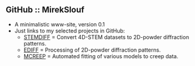 GitHub :: MirekSlouf
--------------------

* A minimalistic www-site, version 0.1
* Just links to my selected projects in GitHub:
  - [STEMDIFF](https://mirekslouf.github.io/stemdiff/) = Convert 4D-STEM datasets to 2D-powder diffraction patterns.
  - [EDIFF](https://mirekslouf.github.io/ediff/) = Processing of 2D-powder diffraction patterns.
  - [MCREEP](https://mirekslouf.github.io/mcreep/) = Automated fitting of various models to creep data.

<!---
mirekslouf/mirekslouf is a ✨ special ✨ repository because its `README.md` (this file) appears on your GitHub profile.
You can click the Preview link to take a look at your changes.
--->
